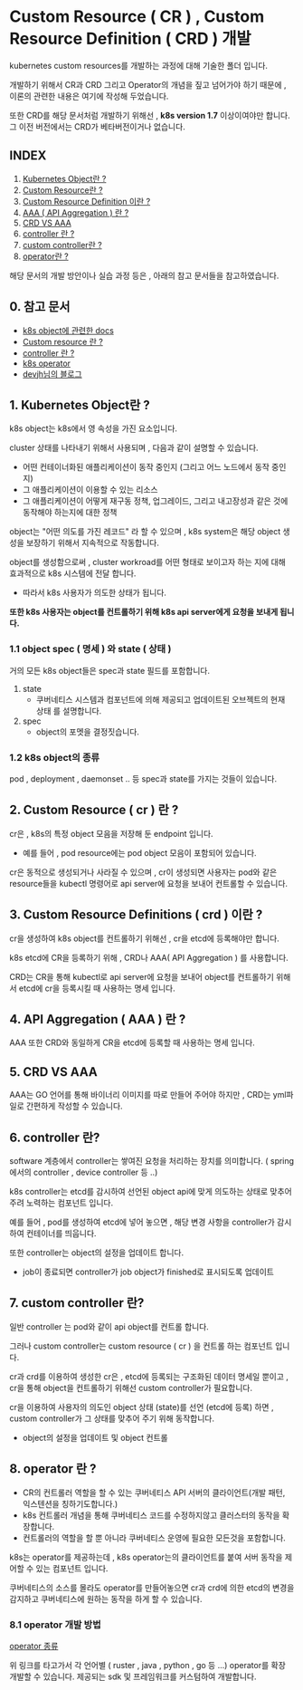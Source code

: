# Custom Resource ( CR ) , Custom Resource Definition ( CRD ) 개발
kubernetes custom resources를 개발하는 과정에 대해 기술한 폴더 입니다.

개발하기 위해서 CR과 CRD 그리고 Operator의 개념을 짚고 넘어가야 하기 때문에 , 이론의 관련한 내용은 여기에 작성해 두었습니다.

또한 CRD를 해당 문서처럼 개발하기 위해선 , **k8s version 1.7** 이상이여야만 합니다.
그 이전 버전에서는 CRD가 베타버전이거나 없습니다.

## INDEX
1. [Kubernetes Object란 ?](#1-kubernetes-object란)
2. [Custom Resource란 ?](#2-custom-resource--cr--이란)
3. [Custom Resource Definition 이란 ?](#3-custom-resource-definitions--crd--란)
4. [AAA ( API Aggregation ) 란 ?](#4-api-aggregation--aaa--이란)
5. [CRD VS AAA](#5-crd-vs-aaa)
6. [controller 란 ?](#6-controller-란)
7. [custom controller란 ?](#7-custom-controller-란)
8. [operator란 ?](#8-operator란)

해당 문서의 개발 방안이나 실습 과정 등은 , 아래의 참고 문서들을 참고하였습니다.

## 0. 참고 문서
- [k8s object에 관련한 docs](https://kubernetes.io/ko/docs/concepts/overview/working-with-objects/kubernetes-objects/)
- [Custom resource 란 ?](https://kubernetes.io/ko/docs/concepts/extend-kubernetes/api-extension/custom-resources/)
- [controller 란 ?](https://kubernetes.io/ko/docs/concepts/architecture/controller/)
- [k8s operator](https://kubernetes.io/ko/docs/concepts/extend-kubernetes/operator/#writing-operator)
- [devjh님의 블로그](https://frozenpond.tistory.com/111)


## 1. Kubernetes Object란 ?
k8s object는 k8s에서 영 속성을 가진 요소입니다.

cluster 상태를 나타내기 위해서 사용되며 , 다음과 같이 설명할 수 있습니다.
- 어떤 컨테이너화된 애플리케이션이 동작 중인지 (그리고 어느 노드에서 동작 중인지)
- 그 애플리케이션이 이용할 수 있는 리소스
- 그 애플리케이션이 어떻게 재구동 정책, 업그레이드, 그리고 내고장성과 같은 것에 동작해야 하는지에 대한 정책

object는 "어떤 의도를 가진 레코드" 라 할 수 있으며 , k8s system은 해당 object 생성을 보장하기 위해서 지속적으로 작동합니다.

object를 생성함으로써 , cluster workroad를 어떤 형태로 보이고자 하는 지에 대해 효과적으로 k8s 시스템에 전달 합니다.
- 따라서 k8s 사용자가 의도한 상태가 됩니다.

**또한 k8s 사용자는 object를 컨트롤하기 위해 k8s api server에게 요청을 보내게 됩니다.**

### 1.1 object spec ( 명세 ) 와 state ( 상태 )
거의 모든 k8s  object들은 spec과 state 필드를 포함합니다.

1. state
    - 쿠버네티스 시스템과 컴포넌트에 의해 제공되고 업데이트된 오브젝트의 현재 상태 를 설명합니다.
2. spec
    - object의 포멧을 결정짓습니다.

### 1.2 k8s object의 종류
pod , deployment , daemonset .. 등 spec과 state를 가지는 것들이 있습니다.


## 2. Custom Resource ( cr ) 란 ?
cr은 , k8s의 특정 object 모음을 저장해 둔 endpoint 입니다.
- 예를 들어 , pod resource에는 pod object 모음이 포함되어 있습니다.

cr은 동적으로 생성되거나 사라질 수 있으며 , cr이 생성되면 사용자는 pod와 같은 resource들을 kubectl 명령어로 api server에 요청을 보내어 컨트롤할  수 있습니다.

## 3. Custom Resource Definitions ( crd ) 이란 ?
cr을 생성하여 k8s object를 컨트롤하기 위해선 , cr을 etcd에 등록해야만 합니다.

k8s etcd에 CR을 등록하기 위해 , CRD나 AAA( API Aggregation ) 를 사용합니다.

CRD는 CR을 통해 kubectl로 api server에 요청을 보내어 object를 컨트롤하기 위해서 etcd에 cr을 등록시킬 때 사용하는 명세 입니다.

## 4. API Aggregation ( AAA ) 란 ?
AAA 또한 CRD와 동일하게 CR을 etcd에 등록할 때 사용하는 명세 입니다.

## 5. CRD VS AAA
AAA는 GO 언어를 통해 바이너리 이미지를 따로 만들어 주어야 하지만 , CRD는 yml파일로 간편하게 작성할 수 있습니다.

## 6. controller 란?
software 계층에서 controller는 쌓여진 요청을 처리하는 장치를 의미합니다. ( spring에서의 controller , device controller 등 ..)

k8s controller는 etcd를 감시하여 선언된 object api에 맞게 의도하는 상태로 맞추어주려 노력하는 컴포넌트 입니다.

예를 들어 , pod를 생성하여 etcd에 넣어 놓으면 , 해당 변경 사항을 controller가 감시하여 컨테이너를 띄웁니다.

또한 controller는 object의 설정을 업데이트 합니다.
- job이 종료되면 controller가 job object가 finished로 표시되도록 업데이트

## 7. custom controller 란?
일반 controller 는 pod와 같이 api object를 컨트롤 합니다.

그러나 custom controller는 custom resource ( cr ) 을 컨트롤 하는 컴포넌트 입니다.

cr과 crd를 이용하여 생성한 cr은 , etcd에 등록되는 구조화된 데이터 명세일 뿐이고 , cr을 통해 object을 컨트롤하기 위해선 custom controller가 필요합니다.

cr을 이용하여 사용자의 의도인 object 상태 (state)를 선언 (etcd에 등록) 하면 , custom controller가 그 상태를 맞추어 주기 위해 동작합니다.
- object의 설정을 업데이트 및 object 컨트롤

## 8. operator 란 ?
- CR의 컨트롤러 역할을 할 수 있는 쿠버네티스 API 서버의 클라이언트(개발 패턴, 익스텐션을 칭하기도합니다.)
- k8s 컨트롤러 개념을 통해 쿠버네티스 코드를 수정하지않고 클러스터의 동작을 확장합니다.
- 컨트롤러의 역할을 할 뿐 아니라 쿠버네티스 운영에 필요한 모든것을 포함합니다.

k8s는 operator를 제공하는데 , k8s operator는의 클라이언트를 붙여 서버 동작을 제어할 수 있는 컴포넌트 입니다.

쿠버네티스의 소스를 몰라도 operator를 만들어놓으면 cr과 crd에 의한 etcd의 변경을 감지하고 쿠버네티스에 원하는 동작을 하게 할 수 있습니다.

### 8.1 operator 개발 방법
[operator 종류](https://kubernetes.io/ko/docs/concepts/extend-kubernetes/operator/#writing-operator)

위 링크를 타고가서 각 언어별 ( ruster , java , python , go 등 ...) operator를 확장 개발할 수 있습니다.
제공되는 sdk 및 프레임워크를 커스텀하여 개발합니다.